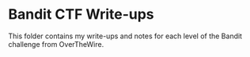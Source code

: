 # Bandit CTF Write-ups

This folder contains my write-ups and notes for each level of the Bandit challenge from OverTheWire.
